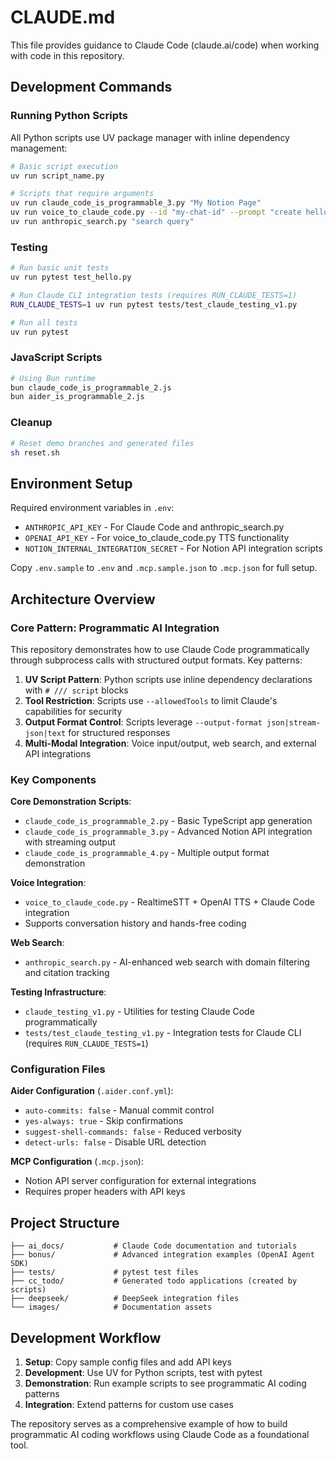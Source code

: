 # CLAUDE.md

This file provides guidance to Claude Code (claude.ai/code) when working with code in this repository.

## Development Commands

### Running Python Scripts
All Python scripts use UV package manager with inline dependency management:
```bash
# Basic script execution
uv run script_name.py

# Scripts that require arguments
uv run claude_code_is_programmable_3.py "My Notion Page"
uv run voice_to_claude_code.py --id "my-chat-id" --prompt "create hello world"
uv run anthropic_search.py "search query"
```

### Testing
```bash
# Run basic unit tests
uv run pytest test_hello.py

# Run Claude CLI integration tests (requires RUN_CLAUDE_TESTS=1)
RUN_CLAUDE_TESTS=1 uv run pytest tests/test_claude_testing_v1.py

# Run all tests
uv run pytest
```

### JavaScript Scripts
```bash
# Using Bun runtime
bun claude_code_is_programmable_2.js
bun aider_is_programmable_2.js
```

### Cleanup
```bash
# Reset demo branches and generated files
sh reset.sh
```

## Environment Setup

Required environment variables in `.env`:
- `ANTHROPIC_API_KEY` - For Claude Code and anthropic_search.py
- `OPENAI_API_KEY` - For voice_to_claude_code.py TTS functionality  
- `NOTION_INTERNAL_INTEGRATION_SECRET` - For Notion API integration scripts

Copy `.env.sample` to `.env` and `.mcp.sample.json` to `.mcp.json` for full setup.

## Architecture Overview

### Core Pattern: Programmatic AI Integration
This repository demonstrates how to use Claude Code programmatically through subprocess calls with structured output formats. Key patterns:

1. **UV Script Pattern**: Python scripts use inline dependency declarations with `# /// script` blocks
2. **Tool Restriction**: Scripts use `--allowedTools` to limit Claude's capabilities for security
3. **Output Format Control**: Scripts leverage `--output-format json|stream-json|text` for structured responses
4. **Multi-Modal Integration**: Voice input/output, web search, and external API integrations

### Key Components

**Core Demonstration Scripts**:
- `claude_code_is_programmable_2.py` - Basic TypeScript app generation
- `claude_code_is_programmable_3.py` - Advanced Notion API integration with streaming output
- `claude_code_is_programmable_4.py` - Multiple output format demonstration

**Voice Integration**:
- `voice_to_claude_code.py` - RealtimeSTT + OpenAI TTS + Claude Code integration
- Supports conversation history and hands-free coding

**Web Search**:
- `anthropic_search.py` - AI-enhanced web search with domain filtering and citation tracking

**Testing Infrastructure**:
- `claude_testing_v1.py` - Utilities for testing Claude Code programmatically
- `tests/test_claude_testing_v1.py` - Integration tests for Claude CLI (requires `RUN_CLAUDE_TESTS=1`)

### Configuration Files

**Aider Configuration** (`.aider.conf.yml`):
- `auto-commits: false` - Manual commit control
- `yes-always: true` - Skip confirmations
- `suggest-shell-commands: false` - Reduced verbosity
- `detect-urls: false` - Disable URL detection

**MCP Configuration** (`.mcp.json`):
- Notion API server configuration for external integrations
- Requires proper headers with API keys

## Project Structure

```
├── ai_docs/           # Claude Code documentation and tutorials
├── bonus/             # Advanced integration examples (OpenAI Agent SDK)
├── tests/             # pytest test files
├── cc_todo/           # Generated todo applications (created by scripts)
├── deepseek/          # DeepSeek integration files
└── images/            # Documentation assets
```

## Development Workflow

1. **Setup**: Copy sample config files and add API keys
2. **Development**: Use UV for Python scripts, test with pytest
3. **Demonstration**: Run example scripts to see programmatic AI coding patterns
4. **Integration**: Extend patterns for custom use cases

The repository serves as a comprehensive example of how to build programmatic AI coding workflows using Claude Code as a foundational tool.